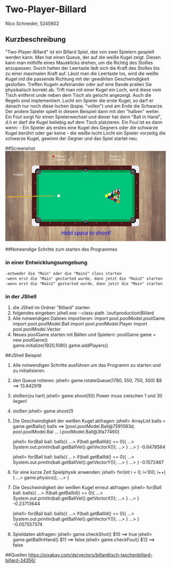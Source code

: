# Two-Player-Billard

Nico Schneider, 5245802

## Kurzbeschreibung

"Two-Player-Billard" ist ein Billard Spiel, das von zwei Spielern gespielt werden kann. Man hat einen Queue, der auf die weiße Kugel zeigt.
Diesen kann man mithilfe eines Mausklicks drehen, um die Richtig des Stoßes anzupassen. Durch halten der Leertaste lädt sich die Kraft des
Stoßes bis zu einer maximalen Kraft auf. Lässt man die Leertaste los, wird die weiße Kugel ind die passende Richtung mit der gewählten
Geschwindigkeit gestoßen. Treffen Kugeln aufeinander oder auf eine Bande prallen Sie physikalisch korrekt ab. Trift man mit einer Kugel ein Loch,
wird diese vom Tisch entfernt unde neben dem Tisch als gelocht angezeigt. Auch die Regeln sind implementiert. Locht ein Spieler die erste Kugel,
so darf er danach nur noch diese lochen (bspw. "vollen") und am Ende die Schwarze. Der andere Spieler spielt in diesem Beispiel dann
mit den "halben" weiter. Ein Foul sorgt für einen Spielerwechsel und dieser hat dann "Ball in Hand", d.h er darf die Kugel beliebig auf dem Tisch
platzieren.
Ein Foul ist es dann wenn: 
	- Ein Spieler als erstes eine Kugel des Gegners oder die schwarze Kugel berührt oder gar keine
	- die weiße locht
Locht ein Spieler vorzeitig die schwarze Kugel, gewinnt der Gegner und das Spiel startet neu.

##Screenshot
![Two-Player-Billard](/res/screenshot.png)

##Notwendige Schritte zum starten des Programmes

### in einer Entwicklungsumgebung

	-entweder die "Main" oder die "Main2" class starten
	-wenn erst die "Main" gestarted wurde, dann jetzt die "Main2" starten
	-wenn erst die "Main2" gestarted wurde, dann jetzt die "Main" starten
	
### in der JShell

1. die JShell im Ordner "Billard" starten
2. folgendes eingeben: jshell.exe --class-path .\out\production\Billard
3. Alle notwendigen Dateien importieren:
	import pool.poolModel.poolGame
	import pool.poolModel.Ball
	import pool.poolModel.Player
	import pool.poolModel.Vector
4. Neues poolGame starten mit Bällen und Spielern:
	poolGame game = new poolGame()  
	game.initialize(1920,1080)
	game.addPlayers() 

##JShell Beispiel

1. Alle notwendigen Schritte ausführen um das Programm zu starten und zu initialisieren.
2. den Queue rotieren:
	jshell> game.rotateQueue(1780, 550, 750, 300)
	$8 ==> 13.642919
3. stoßen(zu hart)
	jshell> game.shoot(50)
	Power muss zwischen 1 und 30 liegen!
4. stoßen
	jshell> game.shoot(1)
5. Die Geschwindigkeit der weißen Kugel abfragen:
	jshell> ArrayList<Ball> balls = game.getBalls()
	balls ==> [pool.poolModel.Ball@7591083d, pool.poolModel.Bal ... l.poolModel.Ball@3fa77460]
	
	jshell> for(Ball ball: balls){
   ...>     if(ball.getBallId() == 0){
   ...>         System.out.println(ball.getBallVel().getVectorX());
   ...>     }
   ...> }
	-0.6478564
	
	jshell> for(Ball ball: balls){
   ...>     if(ball.getBallId() == 0){
   ...>         System.out.println(ball.getBallVel().getVectorY());
   ...>     }
   ...> }
	-0.1572467
6. für eine kurze Zeit Spielphysik anwenden:
	jshell> for(int i = 0; i<100; i++){
   ...>     game.physics();
   ...> }

7. Die Geschwindigkeit der weißen Kugel erneut abfragen:
	jshell> for(Ball ball: balls){
   ...>     if(ball.getBallId() == 0){
   ...>         System.out.println(ball.getBallVel().getVectorX());
   ...>     }
   ...> }
	-0.23713644
	
	jshell> for(Ball ball: balls){
   ...>      if(ball.getBallId() == 0){
   ...>          System.out.println(ball.getBallVel().getVectorY());
   ...>     }
   ...> }
	-0.057557374

8. Spieldaten abfragen:
	jshell> game.checkShot()
	$10 ==> true
	jshell> game.getBallInHand()
	$11 ==> false
	jshell> game.checkFoul()
	$12 ==> false
	
	
##Quellen
https://pixabay.com/de/vectors/billardtisch-taschenbillard-billard-34356/
	
	